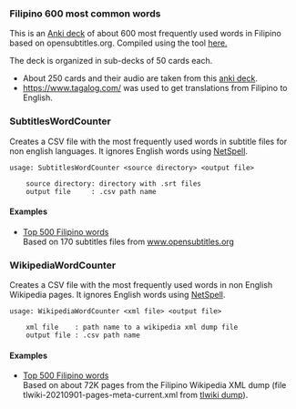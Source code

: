 ### Filipino 600 most common words
This is an [Anki deck](./Anki/Filipino&#32;most&#32;common&#32;words&#32;based&#32;on&#32;opensubtitles.org.apkg) of about 600 most frequently used words in Filipino based on opensubtitles.org. 
Compiled using the tool [here.](https://github.com/vasileiossam/most-used-words
)

The deck is organized in sub-decks of 50 cards each. 

* About 250 cards and their audio are taken from this [anki deck](https://ankiweb.net/shared/info/40587864).
* https://www.tagalog.com/ was used to get translations from Filipino to English.


### SubtitlesWordCounter

Creates a CSV file with the most frequently used words in subtitle files for non english languages.
It ignores English words using [NetSpell](https://github.com/AiimiLtd/NetSpell).

```
usage: SubtitlesWordCounter <source directory> <output file>

    source directory: directory with .srt files
    output file     : .csv path name
```
#### Examples

* [Top 500 Filipino words](filipino-500-subtitles.md)  
Based on 170 subtitles files from www.opensubtitles.org

### WikipediaWordCounter

Creates a CSV file with the most frequently used words in non English Wikipedia pages.
It ignores English words using [NetSpell](https://github.com/AiimiLtd/NetSpell).

```
usage: WikipediaWordCounter <xml file> <output file>

    xml file    : path name to a wikipedia xml dump file
    output file : .csv path name
```
#### Examples

* [Top 500 Filipino words](filipino-500-wiki.md)  
Based on about 72K pages from the Filipino Wikipedia XML dump (file tlwiki-20210901-pages-meta-current.xml from [tlwiki dump](https://dumps.wikimedia.org/tlwiki/20210901/)).